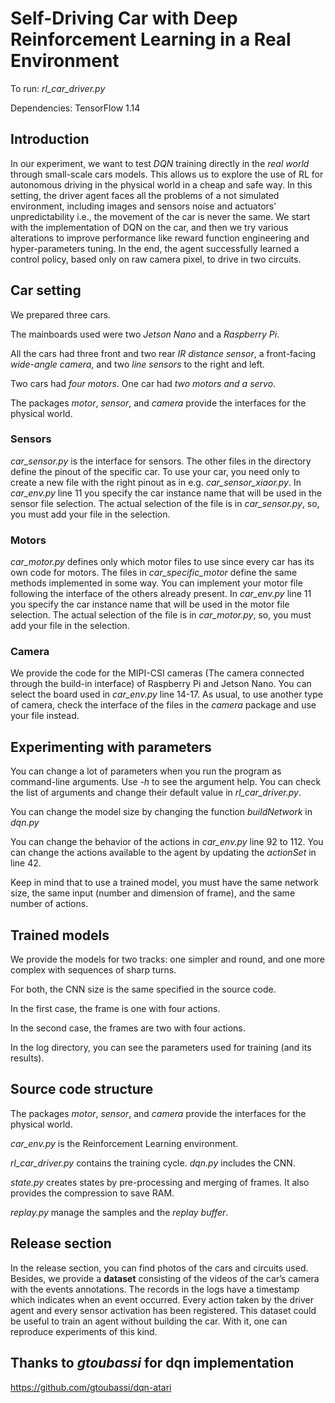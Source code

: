 # Self-Driving Car with Deep Reinforcement Learning in a Real Environment
To run: *rl_car_driver.py*

Dependencies: TensorFlow 1.14

## Introduction
In our experiment, we want to test *DQN* training directly in the *real world* through small-scale cars models. This allows us to explore the use of RL for autonomous driving in the physical world in a cheap and safe way. In this setting, the driver agent faces all the problems of a not simulated environment, including images and sensors noise and actuators’ unpredictability i.e., the movement of the car is never the same. We start with the implementation of DQN on the car, and then we try various alterations to improve performance like reward function engineering and hyper-parameters tuning. In the end, the agent successfully learned a control policy, based only on raw camera pixel, to drive in two circuits.
## Car setting
We prepared three cars.

The mainboards used were two _Jetson Nano_ and a _Raspberry Pi_.

All the cars had three front and two rear _IR distance sensor_, a front-facing _wide-angle camera_, and two _line sensors_ to the right and left.

Two cars had _four motors_. One car had _two motors and a servo_. 

The packages *motor*, *sensor*, and *camera* provide the interfaces for the physical world.
###  Sensors
*car_sensor.py* is the interface for sensors. The other files in the directory define the pinout of the specific car. To use your car, you need only to create a new file with the right pinout as in e.g. *car_sensor_xiaor.py*.
In *car_env.py* line 11 you specify the car instance name that will be used in the sensor file selection. The actual selection of the file is in *car_sensor.py*, so, you must add your file in the selection.
### Motors
*car_motor.py* defines only which motor files to use since every car has its own code for motors. The files in *car_specific_motor* define the same methods implemented in some way. You can implement your motor file following the interface of the others already present. 
In *car_env.py* line 11 you specify the car instance name that will be used in the motor file selection. The actual selection of the file is in *car_motor.py*, so, you must add your file in the selection.
### Camera
We provide the code for the MIPI-CSI cameras (The camera connected through the build-in interface) of Raspberry Pi and Jetson Nano. 
You can select the board used in *car_env.py* line 14-17.
As usual, to use another type of camera, check the interface of the files in the *camera* package and use your file instead.

## Experimenting with parameters
You can change a lot of parameters when you run the program as command-line arguments. Use *-h* to see the argument help. 
You can check the list of arguments and change their default value in *rl_car_driver.py*.

You can change the model size by changing the function *buildNetwork* in *dqn.py*

You can change the behavior of the actions in *car_env.py* line 92 to 112. You can change the actions available to the agent by updating the *actionSet* in line 42.

Keep in mind that to use a trained model, you must have the same network size, the same input (number and dimension of frame), and the same number of actions.

## Trained models
We provide the models for two tracks: one simpler and round, and one more complex with sequences of sharp turns.

For both, the CNN size is the same specified in the source code.

In the first case, the frame is one with four actions.

In the second case, the frames are two with four actions.

In the log directory, you can see the parameters used for training (and its results).

## Source code structure
The packages *motor*, *sensor*, and *camera* provide the interfaces for the physical world.

*car_env.py* is the Reinforcement Learning environment.

*rl_car_driver.py* contains the training cycle.
*dqn.py* includes the CNN.

*state.py* creates states by pre-processing and merging of frames. It also provides the compression to save RAM.

*replay.py* manage the samples and the *replay buffer*. 

## Release section
In the release section, you can find photos of the cars and circuits used.
Besides, we provide a **dataset** consisting of the videos of the car’s camera with the events annotations. The records in the logs have a timestamp which indicates when an event occurred. Every action taken by the driver agent and every sensor activation has been registered. This dataset could be useful to train an agent without building the car. With it, one can reproduce experiments of this kind.

## Thanks to *gtoubassi* for dqn implementation
https://github.com/gtoubassi/dqn-atari
